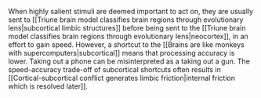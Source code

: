 When highly salient stimuli are deemed important to act on, they are usually sent to [[Triune brain model classifies brain regions through evolutionary lens|subcortical limbic structures]] before being sent to the [[Triune brain model classifies brain regions through evolutionary lens|neocortex]], in an effort to gain speed. However, a shortcut to the [[Brains are like monkeys with supercomputers|subcortical]] means that processing accuracy is lower. Taking out a phone can be misinterpreted as a taking out a gun. The speed-accuracy trade-off of subcortical shortcuts often results in [[Cortical-subcortical conflict generates limbic friction|internal friction which is resolved later]].